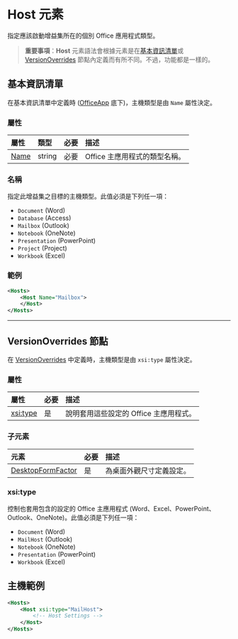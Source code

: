 
# <a name="host-element"></a>Host 元素
指定應該啟動增益集所在的個別 Office 應用程式類型。

> **重要事項**：**Host** 元素語法會根據元素是在[基本資訊清單](#basic-manifest)或 [VersionOverrides](#versionoverrides-node) 節點內定義而有所不同。不過，功能都是一樣的。  


## <a name="basic-manifest"></a>基本資訊清單

在基本資訊清單中定義時 ([OfficeApp](./officeapp.md) 底下)，主機類型是由 `Name` 屬性決定。   

### <a name="attributes"></a>屬性
| 屬性     | 類型   | 必要 | 描述                                      |
|:--------------|:-------|:---------|:-------------------------------------------------|
| [Name](#name) | string | 必要 | Office 主應用程式的類型名稱。 |


### <a name="name"></a>名稱
指定此增益集之目標的主機類型。此值必須是下列任一項：

- `Document` (Word)
- `Database` (Access)
- `Mailbox` (Outlook)
- `Notebook` (OneNote)
- `Presentation` (PowerPoint)
- `Project` (Project)
- `Workbook` (Excel)

### <a name="example"></a>範例
```xml
<Hosts>
    <Host Name="Mailbox">
    </Host>
</Hosts>
```

---

## <a name="versionoverrides-node"></a>VersionOverrides 節點
在 [VersionOverrides](./versionoverrides.md) 中定義時，主機類型是由 `xsi:type` 屬性決定。 

### <a name="attributes"></a>屬性

|  屬性  |  必要  |  描述  |
|:-----|:-----|:-----|
|  [xsi:type](#xsitype)  |  是  | 說明套用這些設定的 Office 主應用程式。|

### <a name="child-elements"></a>子元素

|  元素 |  必要  |  描述  |
|:-----|:-----|:-----|
|  [DesktopFormFactor](./desktopformfactor.md)    |  是   |  為桌面外觀尺寸定義設定。 |


### <a name="xsitype"></a>xsi:type
控制也套用包含的設定的 Office 主應用程式 (Word、Excel、PowerPoint、Outlook、OneNote)。此值必須是下列任一項：

- `Document` (Word)
- `MailHost` (Outlook)    
- `Notebook` (OneNote)
- `Presentation` (PowerPoint)
- `Workbook` (Excel)

## <a name="host-example"></a>主機範例 
```xml
<Hosts>
    <Host xsi:type="MailHost">
        <!-- Host Settings -->
    </Host>
</Hosts>
```
